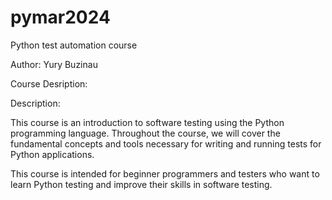 # pymar2024
Python test automation course

Author: Yury Buzinau

Course Desription:

Description:

This course is an introduction to software testing using the Python programming 
language. Throughout the course, we will cover the fundamental concepts and tools 
necessary for writing and running tests for Python applications.

This course is intended for beginner programmers and testers who want to learn
Python testing and improve their skills in software testing.
